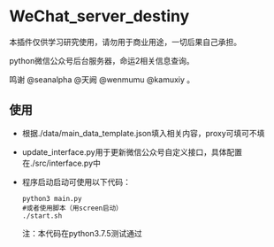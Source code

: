 # WeChat_server_destiny

本插件仅供学习研究使用，请勿用于商业用途，一切后果自己承担。

python微信公众号后台服务器，命运2相关信息查询。

鸣谢 @seanalpha @天阙 @wenmumu @kamuxiy 。

## 使用
* 根据./data/main_data_template.json填入相关内容，proxy可填可不填

* update_interface.py用于更新微信公众号自定义接口，具体配置在./src/interface.py中

* 程序启动启动可使用以下代码：

  ~~~shell
  python3 main.py
  #或者使用脚本（用screen启动）
  ./start.sh
  ~~~

  注：本代码在python3.7.5测试通过
